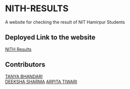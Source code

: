 # NITH-RESULTS
A website for checking the result of NIT Hamirpur Students

## Deployed Link to the website
[NITH Results](https://nith-results.vercel.app/)

## Contributors

[TANYA BHANDARI](https://github.com/66rhythm) <br/>
[DEEKSHA SHARMA](https://github.com/Deeksha2501)
[ARPITA TIWARI](https://github.com/Arpita309)


